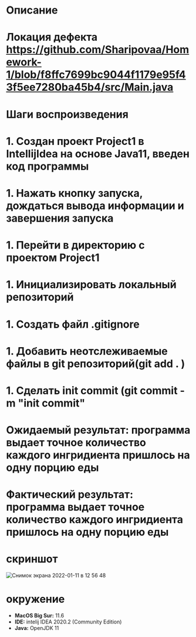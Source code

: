 # Описание

# Локация дефекта https://github.com/Sharipovaa/Homework-1/blob/f8ffc7699bc9044f1179e95f43f5ee7280ba45b4/src/Main.java

# Шаги воспроизведения

# 1. Создан проект Project1 в IntellijIdea на основе Java11, введен код программы

# 1. Нажать кнопку запуска, дождаться вывода информации и завершения запуска

# 1. Перейти в директорию с проектом Project1

# 1. Инициализировать локальный репозиторий

# 1. Создать файл .gitignore

# 1. Добавить неотслеживаемые файлы в git репозиторий(git add . )

# 1. Cделать init commit (git commit -m "init commit"

# Ожидаемый результат: программа выдает точное количество каждого ингридиента пришлось на одну порцию еды

# Фактический результат: программа выдает точное количество каждого ингридиента пришлось на одну порцию еды

# скриншот

![Снимок экрана 2022-01-11 в 12 56 48](https://user-images.githubusercontent.com/96281528/148905794-de84da04-da6d-4900-b660-22eeba652e95.png)

# окружение

* **MacOS Big Sur:** 11.6
* **IDE:** intelij IDEA 2020.2 (Community Edition)
* **Java:** OpenJDK 11

